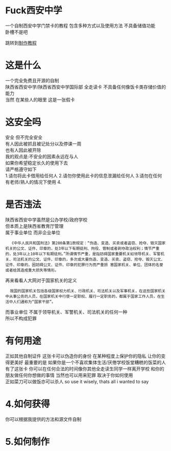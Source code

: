 # Fuck西安中学
一个自制西安中学门禁卡的教程 包含多种方式以及使用方法 不具备储值功能  
  卧槽不是吧

跳转到[制作教程](/how-to-make.md)

# 这是什么
一个完全免费且开源的自制  
陕西省西安中学/陕西省西安中学国际部 全走读卡 
不具备任何像饭卡类存储价值的能力  
当然 在某些人的眼里 这是一张假卡

# 这安全吗
安全 但不完全安全  
有人因此被抓且被记处分以及停课一周  
也有人因此被开除  
我的观点是:不安全的因素永远在与人  
如果你希望稳定长久的使用下去  
请严格遵守如下  
1.请勿将此卡借用给任何人
2.请勿你使用此卡的信息泄漏给任何人
3.请勿在任何有老师/熟人的情况下使用
4.

# 是否违法
陕西省西安中学虽然是公办学校/政府学校  
但本质上是陕西省教育厅管理  
属于事业单位 而非企业单位  
```
  《中华人民共和国刑法》第280条第1款规定：“伪造、变造、买卖或者盗窃、抢夺、毁灭国家机关的公文、证件、印章的，处3年以下有期徒刑、拘役、管制或者剥夺政治权利；情节严重的，处3年以上10年以下有期徒刑。”所谓情节严重，是指妨碍国家重要机关如领导机关、军警机关、司法机关的公文、证件、印章的，多次或大量伪造、变造、买卖、盗窃、抢夺、毁灭公文、证件、印章的，因妨碍公文、证件、印章的犯罪行为而严重损 害国家机关、单位、团体的名誉或者给其造成重大损失等情形。  
```
再来看看人大网对于国家机关的定义  
```
  我国的国家机关包括各级国家权力机关、行政机关、司法机关以及军事机关，在这些国家机关中从事公务的人员，在国家机关中行使一定职权、履行一定职务的，都属于国家工作人员，在生活中人们通称为“国家干部”。
```
而事业单位 不属于领导机关、军警机关、司法机关的任何一种  
所以不构成犯罪


# 有何用途
正如其他自制证件 这张卡可以伪造你的身份
在某种程度上保护你的隐私 让你的变得更美好
最重要的是 如果你是一个不喜欢集体生活/厌倦学校饭堂糟糕的饭菜的人
有了这张卡 你可以在任何合法的时间像你其他全走读生同学一样离开学校
和你的朋友做任何你想做的事情 
当然也可以用来犯罪 
取决于你如何使用  
正如菜刀可以做饭亦可以杀人
so use it wisely, thats all i wanted to say
# 4.如何获得
你可以根据我提供的方法和源文件自制
# 5.如何制作

